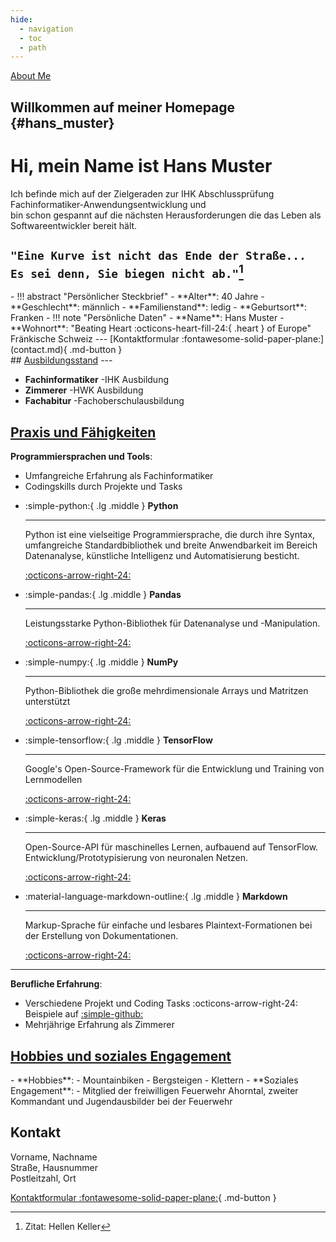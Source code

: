 ```yaml
---
hide:
  - navigation
  - toc
  - path
---
```

<!-- markdownlint-disable MD033 -->
<!-- markdownlint-disable MD041 -->

<script>
    document.addEventListener("DOMContentLoaded", async function () {
        const auth0 = await createAuth0Client({
            domain: 'YOUR_DOMAIN',
            client_id: 'YOUR_CLIENT_ID'
        });

        const isAuthenticated = await auth0.isAuthenticated();
        if (!isAuthenticated) {
            window.location.href = 'login.html';
        }
    });
</script>

<div class="full-width-background"></div>
<div class="profile-container">
    <a href="#hans_muster" class="profile-button" onclick="console.log('Button clicked')" style="transform: translate(calc(-50% + 455px), calc(-50% + 190px));">About Me</a>
</div>
<div class="placeholder"></div>

Willkommen auf meiner Homepage {#hans_muster}
---

# Hi, mein Name ist __Hans Muster__


Ich befinde mich auf der Zielgeraden zur IHK Abschlussprüfung Fachinformatiker-Anwendungsentwicklung und   
bin schon gespannt auf die nächsten Herausforderungen die das Leben als Softwareentwickler bereit hält.

`"Eine Kurve ist nicht das Ende der Straße... Es sei denn, Sie biegen nicht ab."`[^2]
---
[^2]: Zitat: Hellen Keller


<div class="grid cards" markdown>
- !!! abstract "Persönlicher Steckbrief"
      - **Alter**: 40 Jahre
      - **Geschlecht**: männlich
      - **Familienstand**: ledig
      - **Geburtsort**: Franken
- !!! note "Persönliche Daten"
      - **Name**: Hans Muster
      - **Wohnort**: "Beating Heart :octicons-heart-fill-24:{ .heart } of Europe" Fränkische Schweiz
      ---
      [Kontaktformular :fontawesome-solid-paper-plane:](contact.md){ .md-button }
</div>
## <u>Ausbildungsstand</u>
---

<div class="grid cards" markdown>

- __Fachinformatiker__ -IHK Ausbildung
- __Zimmerer__ -HWK Ausbildung
- __Fachabitur__ -Fachoberschulausbildung

</div>

## <u>Praxis und Fähigkeiten</u>

**Programmiersprachen und Tools**:

  - Umfangreiche Erfahrung als Fachinformatiker
  - Codingskills durch Projekte und Tasks

<div class="grid cards" markdown>

-   :simple-python:{ .lg .middle } __Python__

    ---

    Python ist eine vielseitige Programmiersprache, die durch ihre Syntax, umfangreiche Standardbibliothek und breite Anwendbarkeit im Bereich Datenanalyse, künstliche Intelligenz und Automatisierung besticht.

    [:octicons-arrow-right-24:](#)

-   :simple-pandas:{ .lg .middle } __Pandas__

    ---

    Leistungsstarke Python-Bibliothek für Datenanalyse und -Manipulation.

    [:octicons-arrow-right-24:](#)

-   :simple-numpy:{ .lg .middle } __NumPy__

    ---

    Python-Bibliothek die große mehrdimensionale Arrays und Matritzen unterstützt

    [:octicons-arrow-right-24:](#)


-   :simple-tensorflow:{ .lg .middle } __TensorFlow__

    ---

    Google's Open-Source-Framework für die Entwicklung und Training von Lernmodellen

    [:octicons-arrow-right-24:](#)

-   :simple-keras:{ .lg .middle } __Keras__

    ---

    Open-Source-API für maschinelles Lernen, aufbauend auf TensorFlow. Entwicklung/Prototypisierung von neuronalen Netzen.

    [:octicons-arrow-right-24:](#)

-   :material-language-markdown-outline:{ .lg .middle } __Markdown__

    ---

    Markup-Sprache für einfache und lesbares Plaintext-Formationen bei der Erstellung von Dokumentationen.

    [:octicons-arrow-right-24:](#)
</div>

---
**Berufliche Erfahrung**:

  - Verschiedene Projekt und Coding Tasks :octicons-arrow-right-24: Beispiele auf [:simple-github:](https://github.com/OnPlastic/Portfolio)
  - Mehrjährige Erfahrung als Zimmerer

## <u>Hobbies und soziales Engagement</u>

<div class="grid cards" markdown>
- **Hobbies**:
    - Mountainbiken
    - Bergsteigen
    - Klettern
- **Soziales Engagement**:
    - Mitglied der freiwilligen Feuerwehr Ahorntal,  
      zweiter Kommandant und Jugendausbilder bei der Feuerwehr
</div>


## Kontakt

Vorname, Nachname  
Straße, Hausnummer  
Postleitzahl, Ort

[Kontaktformular :fontawesome-solid-paper-plane:](contact.md){ .md-button }